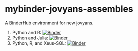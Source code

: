 # mybinder-jovyans-assembles
A BinderHub environment for new jovyans.

1. Python and R: [![Binder](https://mybinder.org/badge_logo.svg)](https://mybinder.org/v2/gh/datainpoint/mybinder-jovyans-assembles/main)
2. Python and Julia: [![Binder](https://mybinder.org/badge_logo.svg)](https://mybinder.org/v2/gh/datainpoint/mybinder-jovyans-assembles/py-julia)
3. Python, R, and Xeus-SQL: [![Binder](https://mybinder.org/badge_logo.svg)](https://mybinder.org/v2/gh/datainpoint/mybinder-jovyans-assembles/xeus-sqlite)

